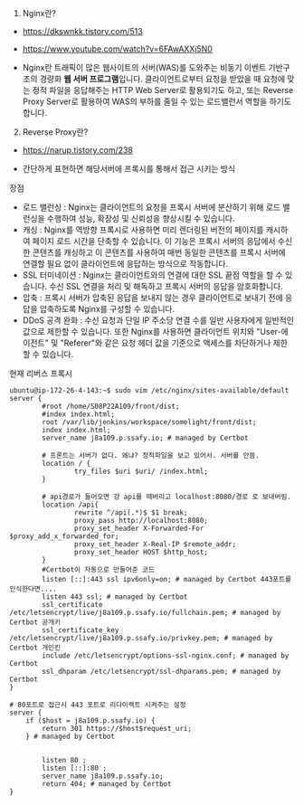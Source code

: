 1. Nginx란?

- https://dkswnkk.tistory.com/513

- https://www.youtube.com/watch?v=6FAwAXXj5N0

- Nginx란 트래픽이 많은 웹사이트의 서버(WAS)를 도와주는 비동기 이벤트 기반구조의 경량화 **웹 서버 프로그램**입니다. 클라이언트로부터 요청을 받았을 때 요청에 맞는 정적 파일을 응답해주는 HTTP Web Server로 활용되기도 하고, 또는 Reverse Proxy Server로 활용하여 WAS의 부하를 줄일 수 있는 로드밸런서 역할을 하기도 합니다.

2. Reverse Proxy란?

- https://narup.tistory.com/238

- 간단하게 표현하면 해당서버에 프록시를 통해서 접근 시키는 방식

장점

- 로드 밸런싱 : Nginx는 클라이언트의 요청을 프록시 서버에 분산하기 위해 로드 밸런싱을 수행하여 성능, 확장성 및 신뢰성을 향상시킬 수 있습니다.
- 캐싱 : Nginx를 역방향 프록시로 사용하면 미리 렌더링된 버전의 페이지를 캐시하여 페이지 로드 시간을 단축할 수 있습니다. 이 기능은 프록시 서버의 응답에서 수신한 콘텐츠를 캐싱하고 이 콘텐츠를 사용하여 매번 동일한 콘텐츠를 프록시 서버에 연결할 필요 없이 클라이언트에 응답하는 방식으로 작동합니다.
- SSL 터미네이션 : Nginx는 클라이언트와의 연결에 대한 SSL 끝점 역할을 할 수 있습니다. 수신 SSL 연결을 처리 및 해독하고 프록시 서버의 응답을 암호화합니다.
- 압축 : 프록시 서버가 압축된 응답을 보내지 않는 경우 클라이언트로 보내기 전에 응답을 압축하도록 Nginx를 구성할 수 있습니다.
- DDoS 공격 완화 : 수신 요청과 단일 IP 주소당 연결 수를 일반 사용자에게 일반적인 값으로 제한할 수 있습니다. 또한 Nginx를 사용하면 클라이언트 위치와 "User-에이전트" 및 "Referer"와 같은 요청 헤더 값을 기준으로 액세스를 차단하거나 제한할 수 있습니다.

현재 리버스 프록시

```
ubuntu@ip-172-26-4-143:~$ sudo vim /etc/nginx/sites-available/default
server {
        #root /home/S08P22A109/front/dist;
        #index index.html;
        root /var/lib/jenkins/workspace/somelight/front/dist;
        index index.html;
        server_name j8a109.p.ssafy.io; # managed by Certbot

        # 프론트는 서버가 없다. 왜냐? 정적파일을 보고 있어서. 서버를 안씀.
        location / {
                try_files $uri $uri/ /index.html;
        }

        # api경로가 들어오면 걍 api를 떼버리고 localhost:8080/경로 로 보내버림.
        location /api{
                rewrite ^/api(.*)$ $1 break;
                proxy_pass http://localhost:8080;
                proxy_set_header X-Forwarded-For $proxy_add_x_forwarded_for;
                proxy_set_header X-Real-IP $remote_addr;
                proxy_set_header HOST $http_host;
        }
        #Certbot이 자동으로 만들어준 코드
        listen [::]:443 ssl ipv6only=on; # managed by Certbot 443포트를 인식한다면....
        listen 443 ssl; # managed by Certbot
        ssl_certificate /etc/letsencrypt/live/j8a109.p.ssafy.io/fullchain.pem; # managed by Certbot 공개키
        ssl_certificate_key /etc/letsencrypt/live/j8a109.p.ssafy.io/privkey.pem; # managed by Certbot 개인킨
        include /etc/letsencrypt/options-ssl-nginx.conf; # managed by Certbot
        ssl_dhparam /etc/letsencrypt/ssl-dhparams.pem; # managed by Certbot
}

# 80포트로 접근시 443 포트로 리다이렉트 시켜주는 설정
server {
    if ($host = j8a109.p.ssafy.io) {
        return 301 https://$host$request_uri;
    } # managed by Certbot


        listen 80 ;
        listen [::]:80 ;
        server_name j8a109.p.ssafy.io;
        return 404; # managed by Certbot
}
```
